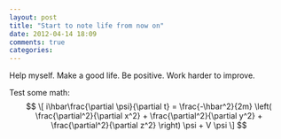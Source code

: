 ```yaml
---
layout: post
title: "Start to note life from now on"
date: 2012-04-14 18:09
comments: true
categories: 
---
```


Help myself.
Make a good life.
Be positive.
Work harder to improve.

Test some math:
$$
\[ i\hbar\frac{\partial \psi}{\partial t}
  = \frac{-\hbar^2}{2m} \left(
    \frac{\partial^2}{\partial x^2}
    + \frac{\partial^2}{\partial y^2}
    + \frac{\partial^2}{\partial z^2}
  \right) \psi + V \psi \]
$$
